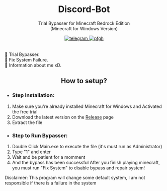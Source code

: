 <h1 align="center">Discord-Bot</h1>

<div align="center">
	<p>
		Trial Bypasser for Minecraft Bedrock Edition<br>
    (Minecraft for Windows Version)
	</p>
	<a href="https://t.me/ItsMeAsada">
        	<img src="https://img.shields.io/badge/Chat-Telegram-blue" alt="telegram">
    	</a>
	<a href="https://github.com/Asadaaaaa">
        	<img src="https://img.shields.io/badge/Profile-Github-lightgrey" alt="pfgh">
	</a>
</div>
    <br><br>
    🔹 Trial Bypasser.
    <br>
    🔹 Fix System Failure.
    <br>
    🔹 Information about me xD.
    <br>

<div align="center">
	<h2>How to setup?</h2>
</div>

 - <h3>Step Installation:</h3>
 1. Make sure you're already installed Minecraft for Windows and Activated the free trial
 2. Download the latest version on the [Release](https://github.com/Asadaaaaa/UKTix/releases/tag/v3.1) page
 3. Extract the file
 
 - <h3>Step to Run Bypasser:</h3>
 1. Double Click Main.exe to execute the file (it's must run as Administrator)
 2. Type "1" and enter
 3. Wait and be patient for a momment
 4. And the bypass has been successful
After you finish playing minecraft, you must run "Fix System" to disable bypass and repair system!
 
Disclaimer: This program will change some default system, I am not responsible if there is a failure in the system
